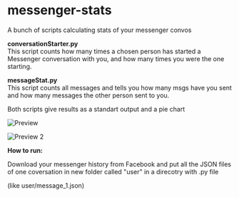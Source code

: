 # messenger-stats
A bunch of scripts calculating stats of your messenger convos  

**conversationStarter.py**  
This script counts how many times a chosen person has started a Messenger conversation with you, and how many times you were the one starting.

**messageStat.py**  
This script counts all messages and tells you how many msgs have you sent and how many messages the other person sent to you.

Both scripts give results as a standart output and a pie chart

![Preview](https://i.imgur.com/gfsOAO0.png)

![Preview 2](https://i.imgur.com/pVEse49.png)


**How to run:**  

Download your messenger history from Facebook and put all the JSON files of one coversation in new folder called "user" in a direcotry with .py file

(like user/message_1.json)
